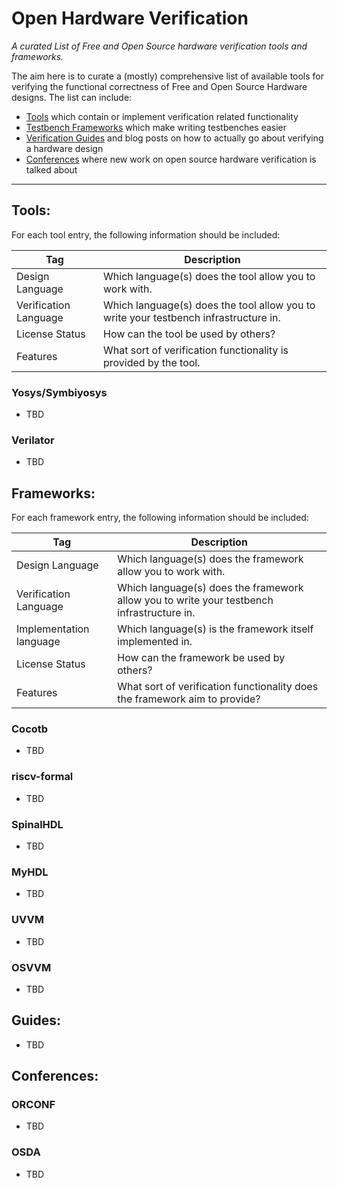# Open Hardware Verification

*A curated List of Free and Open Source hardware verification tools and frameworks.*

The aim here is to curate a (mostly) comprehensive list of available tools for verifying
the functional correctness of Free and Open Source Hardware designs. The list can
include:
- [Tools](#Tools) which contain or implement verification related functionality
- [Testbench Frameworks](#Frameworks) which make writing testbenches easier
- [Verification Guides](#Guides) and blog posts on how to actually go about verifying a hardware design
- [Conferences](#Conferences) where new work on open source hardware verification is talked about

---

## Tools:

For each tool entry, the following information should be included:

**Tag** | **Description**
--------|-----------------------------------------------------------------------------
Design Language | Which language(s) does the tool allow you to work with.
Verification Language | Which language(s) does the tool allow you to write your testbench infrastructure in.
License Status | How can the tool be used by others?
Features | What sort of verification functionality is provided by the tool.

### Yosys/Symbiyosys
- TBD

### Verilator
- TBD

## Frameworks:

For each framework entry, the following information should be included:

**Tag** | **Description**
--------|-----------------------------------------------------------------------------
Design Language | Which language(s) does the framework allow you to work with.
Verification Language | Which language(s) does the framework allow you to write your testbench infrastructure in.
Implementation language | Which language(s) is the framework itself implemented in.
License Status | How can the framework be used by others?
Features | What sort of verification functionality does the framework aim to provide?

### Cocotb
- TBD

### riscv-formal
- TBD

### SpinalHDL
- TBD

### MyHDL
- TBD

### UVVM
- TBD

### OSVVM
- TBD

## Guides:

- TBD

## Conferences:

### ORCONF
- TBD

### OSDA
- TBD

